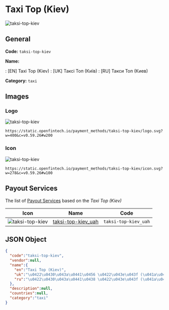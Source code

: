 
# Taxi Top (Kiev) 
![taksi-top-kiev](https://static.openfintech.io/payment_methods/taksi-top-kiev/logo.svg?w=400&c=v0.59.26#w200)  

## General 
**Code:** `taksi-top-kiev` 
 
**Name:** 
 
:	[EN] Taxi Top (Kiev) 
:	[UK] Таксі Топ (Київ) 
:	[RU] Такси Топ (Киев) 
 
**Category:** `taxi` 
 

## Images 

### Logo 
![taksi-top-kiev](https://static.openfintech.io/payment_methods/taksi-top-kiev/logo.svg?w=400&c=v0.59.26#w200)  

```
https://static.openfintech.io/payment_methods/taksi-top-kiev/logo.svg?w=400&c=v0.59.26#w200
```  

### Icon 
![taksi-top-kiev](https://static.openfintech.io/payment_methods/taksi-top-kiev/icon.svg?w=278&c=v0.59.26#w100)  

```
https://static.openfintech.io/payment_methods/taksi-top-kiev/icon.svg?w=278&c=v0.59.26#w100
```  

## Payout Services 
 
The list of [Payout Services](/payout-services/) based on the _Taxi Top (Kiev)_ 

|Icon|Name|Code| 
|:---:|:---:|:---:| 
|![taksi-top-kiev](https://static.openfintech.io/payout_methods/taksi-top-kiev/icon.svg?w=278&c=v0.59.26#w40) |[taksi-top-kiev_uah](/payout-services/taksi-top-kiev_uah/)|`taksi-top-kiev_uah`| 
 

## JSON Object 

```json
{
  "code":"taksi-top-kiev",
  "vendor":null,
  "name":{
    "en":"Taxi Top (Kiev)",
    "uk":"\u0422\u0430\u043a\u0441\u0456 \u0422\u043e\u043f (\u041a\u0438\u0457\u0432)",
    "ru":"\u0422\u0430\u043a\u0441\u0438 \u0422\u043e\u043f (\u041a\u0438\u0435\u0432)"
  },
  "description":null,
  "countries":null,
  "category":"taxi"
}
```  
